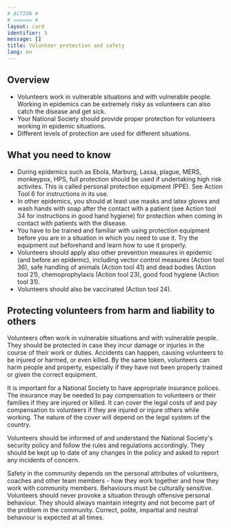 ```yaml
---
# ACTION #
# ====== #
layout: card
identifier: 5 
message: []
title: Volunteer protection and safety
lang: en
---
```


## Overview 

- Volunteers work in vulnerable situations and with vulnerable people. Working in epidemics can be extremely risky as volunteers can also catch the disease and get sick.
- Your National Society should provide proper protection for volunteers working in epidemic situations. 
- Different levels of protection are used for different situations.

## What you need to know

- During epidemics such as Ebola, Marburg, Lassa, plague, MERS, monkeypox, HPS, full protection should be used if undertaking high risk activites. This is called personal protection equipment (PPE). See Action Tool 6 for instructions in its use.
- In other epidemics, you should at least use masks and latex gloves and wash hands with soap after the contact with a patient (see Action tool 34 for instructions in good hand hygiene) for protection when coming in contact with patients with the disease.
- You have to be trained and familiar with using protection equipment before you are in a situation in which you need to use it. Try the equipment out beforehand and learn how to use it properly.
- Volunteers should apply also other prevention measures in epidemic (and before an epidemic), including vector control measures (Action tool 36), safe handling of animals  (Action tool 41) and dead bodies (Action tool 21), chemoprophylaxis (Action tool 23), good food hygiene (Action tool 31).
- Volunteers should also be vaccinated (Action tool 24).

## Protecting volunteers from harm and liability to others

Volunteers often work in vulnerable situations and with vulnerable people. They should be protected in case they incur damage or injuries in the course of their work or duties. Accidents can happen, causing volunteers to be injured or harmed, or even killed. By the same token, volunteers can harm people and property, especially if they have not been properly trained or given the correct equipment. 

It is important for a National Society to have appropriate insurance polices. The insurance may be needed to pay compensation to volunteers or their families if they are injured or killed. It can cover the legal costs of and pay compensation to volunteers if they are injured or injure others while working. The nature of the cover will depend on the legal system of the country. 

Volunteers should be informed of and understand the National Society's security policy and follow the rules and regulations accordingly. They should be kept up to date of any changes in the policy and asked to report any incidents of concern. 

Safety in the community depends on the personal attributes of volunteers, coaches and other team members - how they work together and how they work with community members. Behaviours must be culturally sensitive. Volunteers should never provoke a situation through offensive personal behaviour. They should always maintain integrity and not become part of the problem in the community. Correct, polite, impartial and neutral behaviour is expected at all times.


